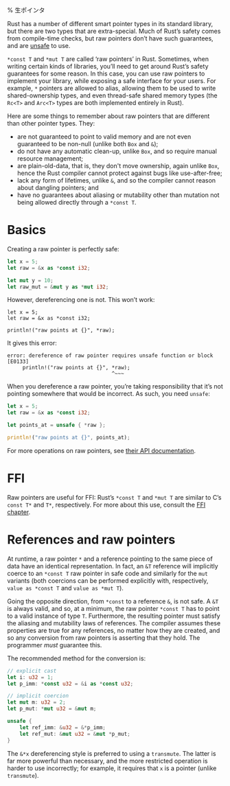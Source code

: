 % 生ポインタ
<!-- % Raw Pointers -->

Rust has a number of different smart pointer types in its standard library, but
there are two types that are extra-special. Much of Rust’s safety comes from
compile-time checks, but raw pointers don’t have such guarantees, and are
[unsafe][unsafe] to use.

`*const T` and `*mut T` are called ‘raw pointers’ in Rust. Sometimes, when
writing certain kinds of libraries, you’ll need to get around Rust’s safety
guarantees for some reason. In this case, you can use raw pointers to implement
your library, while exposing a safe interface for your users. For example, `*`
pointers are allowed to alias, allowing them to be used to write
shared-ownership types, and even thread-safe shared memory types (the `Rc<T>`
and `Arc<T>` types are both implemented entirely in Rust).

Here are some things to remember about raw pointers that are different than
other pointer types. They:

- are not guaranteed to point to valid memory and are not even
  guaranteed to be non-null (unlike both `Box` and `&`);
- do not have any automatic clean-up, unlike `Box`, and so require
  manual resource management;
- are plain-old-data, that is, they don't move ownership, again unlike
  `Box`, hence the Rust compiler cannot protect against bugs like
  use-after-free;
- lack any form of lifetimes, unlike `&`, and so the compiler cannot
  reason about dangling pointers; and
- have no guarantees about aliasing or mutability other than mutation
  not being allowed directly through a `*const T`.

# Basics

Creating a raw pointer is perfectly safe:

```rust
let x = 5;
let raw = &x as *const i32;

let mut y = 10;
let raw_mut = &mut y as *mut i32;
```

However, dereferencing one is not. This won’t work:

```rust,ignore
let x = 5;
let raw = &x as *const i32;

println!("raw points at {}", *raw);
```

It gives this error:

```text
error: dereference of raw pointer requires unsafe function or block [E0133]
     println!("raw points at {}", *raw);
                                  ^~~~
```

When you dereference a raw pointer, you’re taking responsibility that it’s not
pointing somewhere that would be incorrect. As such, you need `unsafe`:

```rust
let x = 5;
let raw = &x as *const i32;

let points_at = unsafe { *raw };

println!("raw points at {}", points_at);
```

For more operations on raw pointers, see [their API documentation][rawapi].

[unsafe]: unsafe.html
[rawapi]: ../std/primitive.pointer.html

# FFI

Raw pointers are useful for FFI: Rust’s `*const T` and `*mut T` are similar to
C’s `const T*` and `T*`, respectively. For more about this use, consult the
[FFI chapter][ffi].

[ffi]: ffi.html

# References and raw pointers

At runtime, a raw pointer `*` and a reference pointing to the same piece of
data have an identical representation. In fact, an `&T` reference will
implicitly coerce to an `*const T` raw pointer in safe code and similarly for
the `mut` variants (both coercions can be performed explicitly with,
respectively, `value as *const T` and `value as *mut T`).

Going the opposite direction, from `*const` to a reference `&`, is not safe. A
`&T` is always valid, and so, at a minimum, the raw pointer `*const T` has to
point to a valid instance of type `T`. Furthermore, the resulting pointer must
satisfy the aliasing and mutability laws of references. The compiler assumes
these properties are true for any references, no matter how they are created,
and so any conversion from raw pointers is asserting that they hold. The
programmer *must* guarantee this.

The recommended method for the conversion is:

```rust
// explicit cast
let i: u32 = 1;
let p_imm: *const u32 = &i as *const u32;

// implicit coercion
let mut m: u32 = 2;
let p_mut: *mut u32 = &mut m;

unsafe {
    let ref_imm: &u32 = &*p_imm;
    let ref_mut: &mut u32 = &mut *p_mut;
}
```

The `&*x` dereferencing style is preferred to using a `transmute`. The latter
is far more powerful than necessary, and the more restricted operation is
harder to use incorrectly; for example, it requires that `x` is a pointer
(unlike `transmute`).
